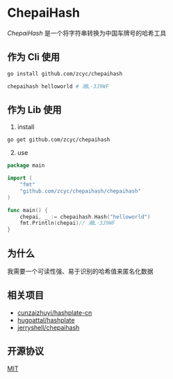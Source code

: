 # ChepaiHash

_ChepaiHash_ 是一个将字符串转换为中国车牌号的哈希工具

## 作为 Cli 使用

```bash
go install github.com/zcyc/chepaihash
```

```bash
chepaihash helloworld # 湘L·3J9WF
```

## 作为 Lib 使用

1. install

```shell
go get github.com/zcyc/chepaihash
```

2. use

```go
package main

import (
	"fmt"
	"github.com/zcyc/chepaihash/chepaihash"
)

func main() {
	chepai, _ := chepaihash.Hash("helloworld")
	fmt.Println(chepai)// 湘L·3J9WF
}
```

## 为什么

我需要一个可读性强、易于识别的哈希值来匿名化数据

## 相关项目

- [cunzaizhuyi/hashplate-cn](https://github.com/cunzaizhuyi/hashplate-cn)
- [hugoattal/hashplate](https://github.com/hugoattal/hashplate)
- [jerryshell/chepaihash](https://github.com/jerryshell/chepaihash)

## 开源协议

[MIT](LICENSE)
